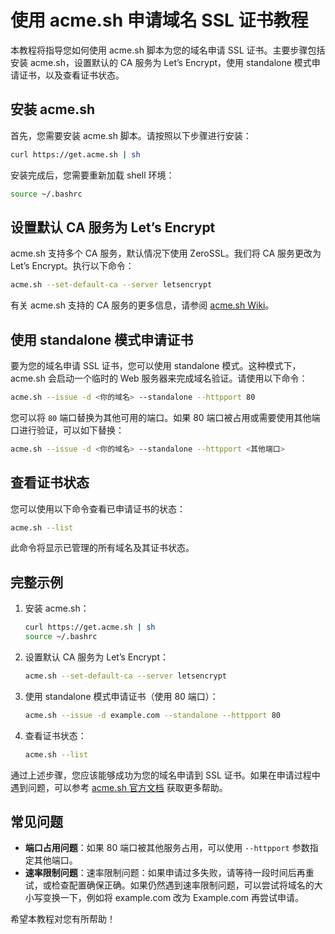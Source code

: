 # 使用 acme.sh 申请域名 SSL 证书教程

本教程将指导您如何使用 acme.sh 脚本为您的域名申请 SSL 证书。主要步骤包括安装 acme.sh，设置默认的 CA 服务为 Let’s Encrypt，使用 standalone 模式申请证书，以及查看证书状态。

## 安装 acme.sh

首先，您需要安装 acme.sh 脚本。请按照以下步骤进行安装：

```sh
curl https://get.acme.sh | sh
```

安装完成后，您需要重新加载 shell 环境：

```sh
source ~/.bashrc
```

## 设置默认 CA 服务为 Let’s Encrypt

acme.sh 支持多个 CA 服务，默认情况下使用 ZeroSSL。我们将 CA 服务更改为 Let’s Encrypt。执行以下命令：

```sh
acme.sh --set-default-ca --server letsencrypt
```

有关 acme.sh 支持的 CA 服务的更多信息，请参阅 [acme.sh Wiki](https://github.com/acmesh-official/acme.sh/wiki/Server)。

## 使用 standalone 模式申请证书

要为您的域名申请 SSL 证书，您可以使用 standalone 模式。这种模式下，acme.sh 会启动一个临时的 Web 服务器来完成域名验证。请使用以下命令：

```sh
acme.sh --issue -d <你的域名> --standalone --httpport 80
```

您可以将 `80` 端口替换为其他可用的端口。如果 80 端口被占用或需要使用其他端口进行验证，可以如下替换：

```sh
acme.sh --issue -d <你的域名> --standalone --httpport <其他端口>
```

## 查看证书状态

您可以使用以下命令查看已申请证书的状态：

```sh
acme.sh --list
```

此命令将显示已管理的所有域名及其证书状态。

## 完整示例

1. 安装 acme.sh：

    ```sh
    curl https://get.acme.sh | sh
    source ~/.bashrc
    ```

2. 设置默认 CA 服务为 Let’s Encrypt：

    ```sh
    acme.sh --set-default-ca --server letsencrypt
    ```

3. 使用 standalone 模式申请证书（使用 80 端口）：

    ```sh
    acme.sh --issue -d example.com --standalone --httpport 80
    ```

4. 查看证书状态：

    ```sh
    acme.sh --list
    ```

通过上述步骤，您应该能够成功为您的域名申请到 SSL 证书。如果在申请过程中遇到问题，可以参考 [acme.sh 官方文档](https://github.com/acmesh-official/acme.sh) 获取更多帮助。

## 常见问题

- **端口占用问题**：如果 80 端口被其他服务占用，可以使用 `--httpport` 参数指定其他端口。
- **速率限制问题**：速率限制问题：如果申请过多失败，请等待一段时间后再重试，或检查配置确保正确。如果仍然遇到速率限制问题，可以尝试将域名的大小写变换一下，例如将 example.com 改为 Example.com 再尝试申请。

希望本教程对您有所帮助！